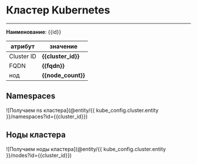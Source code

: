 # Кластер Kubernetes
***  
**Наименование**: {{id}}

| атрибут    | значение           |
|------------|--------------------|
| Cluster ID | **{{cluster_id}}** |
| FQDN | **{{fqdn}}**       |
| нод        | **{{node_count}}** | 

## Namespaces
![Получаем ns кластера](@entity/{{ kube_config.cluster.entity }}/namespaces?id={{cluster_id}})

## Ноды кластера
![Получаем ноды кластера](@entity/{{ kube_config.cluster.entity }}/nodes?id={{cluster_id}})





